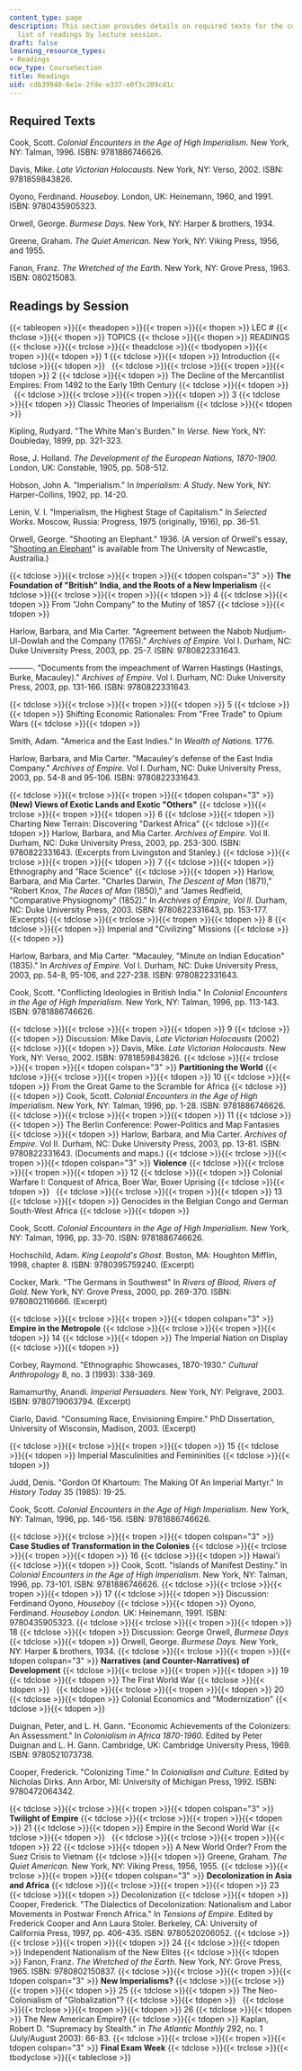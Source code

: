 ```yaml
---
content_type: page
description: This section provides details on required texts for the course and the
  list of readings by lecture session.
draft: false
learning_resource_types:
- Readings
ocw_type: CourseSection
title: Readings
uid: cdb39940-6e1e-2fde-e337-e0f3c209cd1c
---
```

## Required Texts

Cook, Scott. *Colonial Encounters in the Age of High Imperialism.* New York, NY: Talman, 1996. ISBN: 9781886746626.

Davis, Mike. *Late Victorian Holocausts.* New York, NY: Verso, 2002. ISBN: 9781859843826.

Oyono, Ferdinand. *Houseboy.* London, UK: Heinemann, 1960, and 1991. ISBN: 9780435905323.

Orwell, George. *Burmese Days.* New York, NY: Harper & brothers, 1934.

Greene, Graham. *The Quiet American.* New York, NY: Viking Press, 1956, and 1955.

Fanon, Franz. *The Wretched of the Earth.* New York, NY: Grove Press, 1963. ISBN: 080215083.

## Readings by Session

{{< tableopen >}}{{< theadopen >}}{{< tropen >}}{{< thopen >}}
LEC #
{{< thclose >}}{{< thopen >}}
TOPICS
{{< thclose >}}{{< thopen >}}
READINGS
{{< thclose >}}{{< trclose >}}{{< theadclose >}}{{< tbodyopen >}}{{< tropen >}}{{< tdopen >}}
1
{{< tdclose >}}{{< tdopen >}}
Introduction
{{< tdclose >}}{{< tdopen >}}
 
{{< tdclose >}}{{< trclose >}}{{< tropen >}}{{< tdopen >}}
2
{{< tdclose >}}{{< tdopen >}}
The Decline of the Mercantilist Empires: From 1492 to the Early 19th Century
{{< tdclose >}}{{< tdopen >}}
 
{{< tdclose >}}{{< trclose >}}{{< tropen >}}{{< tdopen >}}
3
{{< tdclose >}}{{< tdopen >}}
Classic Theories of Imperialism
{{< tdclose >}}{{< tdopen >}}

Kipling, Rudyard. "The White Man's Burden." In *Verse.* New York, NY: Doubleday, 1899, pp. 321-323.

Rose, J. Holland. *The Development of the European Nations, 1870-1900.* London, UK: Constable, 1905, pp. 508-512.

Hobson, John A. "Imperialism." In *Imperialism: A Study*. New York, NY: Harper-Collins, 1902, pp. 14-20.

Lenin, V. I. "Imperialism, the Highest Stage of Capitalism." In *Selected Works*. Moscow, Russia: Progress, 1975 (originally, 1916), pp. 36-51.

Orwell, George. "Shooting an Elephant." 1936. (A version of Orwell's essay, "[Shooting an Elephant](http://en.wikipedia.org/wiki/Shooting_an_Elephant)" is available from The University of Newcastle, Austrailia.)

{{< tdclose >}}{{< trclose >}}{{< tropen >}}{{< tdopen colspan="3" >}}
**The Foundation of "British" India, and the Roots of a New Imperialism**
{{< tdclose >}}{{< trclose >}}{{< tropen >}}{{< tdopen >}}
4
{{< tdclose >}}{{< tdopen >}}
From "John Company" to the Mutiny of 1857
{{< tdclose >}}{{< tdopen >}}

Harlow, Barbara, and Mia Carter. "Agreement between the Nabob Nudjum-Ul-Dowlah and the Company (1765)." *Archives of Empire.* Vol I. Durham, NC: Duke University Press, 2003, pp. 25-7. ISBN: 9780822331643.

———. "Documents from the impeachment of Warren Hastings (Hastings, Burke, Macauley)." *Archives of Empire.* Vol I. Durham, NC: Duke University Press, 2003, pp. 131-166. ISBN: 9780822331643.

{{< tdclose >}}{{< trclose >}}{{< tropen >}}{{< tdopen >}}
5
{{< tdclose >}}{{< tdopen >}}
Shifting Economic Rationales: From "Free Trade" to Opium Wars
{{< tdclose >}}{{< tdopen >}}

Smith, Adam. "America and the East Indies." In *Wealth of Nations.* 1776.

Harlow, Barbara, and Mia Carter. "Macauley's defense of the East India Company." *Archives of Empire.* Vol I. Durham, NC: Duke University Press, 2003, pp. 54-8 and 95-106. ISBN: 9780822331643.

{{< tdclose >}}{{< trclose >}}{{< tropen >}}{{< tdopen colspan="3" >}}
**(New) Views of Exotic Lands and Exotic "Others"**
{{< tdclose >}}{{< trclose >}}{{< tropen >}}{{< tdopen >}}
6
{{< tdclose >}}{{< tdopen >}}
Charting New Terrain: Discovering "Darkest Africa"
{{< tdclose >}}{{< tdopen >}}
Harlow, Barbara, and Mia Carter. *Archives of Empire.* Vol II. Durham, NC: Duke University Press, 2003, pp. 253-300. ISBN: 9780822331643. (Excerpts from Livingston and Stanley.)
{{< tdclose >}}{{< trclose >}}{{< tropen >}}{{< tdopen >}}
7
{{< tdclose >}}{{< tdopen >}}
Ethnography and "Race Science"
{{< tdclose >}}{{< tdopen >}}
Harlow, Barbara, and Mia Carter. "Charles Darwin, *The Descent of Man* (1871)," "Robert Knox, *The Races of Man* (1850)," and "James Redfield, "Comparative Physiognomy" (1852)." In *Archives of Empire, Vol II.* Durham, NC: Duke University Press, 2003. ISBN: 9780822331643, pp. 153-177. (Excerpts)
{{< tdclose >}}{{< trclose >}}{{< tropen >}}{{< tdopen >}}
8
{{< tdclose >}}{{< tdopen >}}
Imperial and "Civilizing" Missions
{{< tdclose >}}{{< tdopen >}}

Harlow, Barbara, and Mia Carter. "Macauley, "Minute on Indian Education" (1835)." In *Archives of Empire.* Vol I. Durham, NC: Duke University Press, 2003, pp. 54-8, 95-106, and 227-238. ISBN: 9780822331643.

Cook, Scott. "Conflicting Ideologies in British India." In *Colonial Encounters in the Age of High Imperialism.* New York, NY: Talman, 1996, pp. 113-143. ISBN: 9781886746626.

{{< tdclose >}}{{< trclose >}}{{< tropen >}}{{< tdopen >}}
9
{{< tdclose >}}{{< tdopen >}}
Discussion: Mike Davis, *Late Victorian Holocausts* (2002)
{{< tdclose >}}{{< tdopen >}}
Davis, Mike. *Late Victorian Holocausts.* New York, NY: Verso, 2002. ISBN: 9781859843826.
{{< tdclose >}}{{< trclose >}}{{< tropen >}}{{< tdopen colspan="3" >}}
**Partitioning the World**
{{< tdclose >}}{{< trclose >}}{{< tropen >}}{{< tdopen >}}
10
{{< tdclose >}}{{< tdopen >}}
From the Great Game to the Scramble for Africa
{{< tdclose >}}{{< tdopen >}}
Cook, Scott. *Colonial Encounters in the Age of High Imperialism.* New York, NY: Talman, 1996, pp. 1-28. ISBN: 9781886746626.
{{< tdclose >}}{{< trclose >}}{{< tropen >}}{{< tdopen >}}
11
{{< tdclose >}}{{< tdopen >}}
The Berlin Conference: Power-Politics and Map Fantasies
{{< tdclose >}}{{< tdopen >}}
Harlow, Barbara, and Mia Carter. *Archives of Empire.* Vol II. Durham, NC: Duke University Press, 2003, pp. 13-81. ISBN: 9780822331643. (Documents and maps.)
{{< tdclose >}}{{< trclose >}}{{< tropen >}}{{< tdopen colspan="3" >}}
**Violence**
{{< tdclose >}}{{< trclose >}}{{< tropen >}}{{< tdopen >}}
12
{{< tdclose >}}{{< tdopen >}}
Colonial Warfare I: Conquest of Africa, Boer War, Boxer Uprising
{{< tdclose >}}{{< tdopen >}}
 
{{< tdclose >}}{{< trclose >}}{{< tropen >}}{{< tdopen >}}
13
{{< tdclose >}}{{< tdopen >}}
Genocides in the Belgian Congo and German South-West Africa
{{< tdclose >}}{{< tdopen >}}

Cook, Scott. *Colonial Encounters in the Age of High Imperialism.* New York, NY: Talman, 1996, pp. 33-70. ISBN: 9781886746626.

Hochschild, Adam. *King Leopold's Ghost.* Boston, MA: Houghton Mifflin, 1998, chapter 8. ISBN: 9780395759240. (Excerpt)

Cocker, Mark. "The Germans in Southwest" In *Rivers of Blood, Rivers of Gold.* New York, NY: Grove Press, 2000, pp. 269-370. ISBN: 9780802116666. (Excerpt)

{{< tdclose >}}{{< trclose >}}{{< tropen >}}{{< tdopen colspan="3" >}}
**Empire in the Metropole**
{{< tdclose >}}{{< trclose >}}{{< tropen >}}{{< tdopen >}}
14
{{< tdclose >}}{{< tdopen >}}
The Imperial Nation on Display
{{< tdclose >}}{{< tdopen >}}

Corbey, Raymond. "Ethnographic Showcases, 1870-1930." *Cultural Anthropology* 8, no. 3 (1993): 338-369.

Ramamurthy, Anandi. *Imperial Persuaders.* New York, NY: Pelgrave, 2003. ISBN: 9780719063794. (Excerpt)

Ciarlo, David. "Consuming Race, Envisioning Empire." PhD Dissertation, University of Wisconsin, Madison, 2003. (Excerpt)

{{< tdclose >}}{{< trclose >}}{{< tropen >}}{{< tdopen >}}
15
{{< tdclose >}}{{< tdopen >}}
Imperial Masculinities and Femininities
{{< tdclose >}}{{< tdopen >}}

Judd, Denis. "Gordon Of Khartoum: The Making Of An Imperial Martyr." In *History Today* 35 (1985): 19-25.

Cook, Scott. *Colonial Encounters in the Age of High Imperialism.* New York, NY: Talman, 1996, pp. 146-156. ISBN: 9781886746626.

{{< tdclose >}}{{< trclose >}}{{< tropen >}}{{< tdopen colspan="3" >}}
**Case Studies of Transformation in the Colonies**
{{< tdclose >}}{{< trclose >}}{{< tropen >}}{{< tdopen >}}
16
{{< tdclose >}}{{< tdopen >}}
Hawai'i
{{< tdclose >}}{{< tdopen >}}
Cook, Scott. "Islands of Manifest Destiny." In *Colonial Encounters in the Age of High Imperialism.* New York, NY: Talman, 1996, pp. 73-101. ISBN: 9781886746626.
{{< tdclose >}}{{< trclose >}}{{< tropen >}}{{< tdopen >}}
17
{{< tdclose >}}{{< tdopen >}}
Discussion: Ferdinand Oyono, *Houseboy*
{{< tdclose >}}{{< tdopen >}}
Oyono, Ferdinand. *Houseboy London.* UK: Heinemann, 1991. ISBN: 9780435905323.
{{< tdclose >}}{{< trclose >}}{{< tropen >}}{{< tdopen >}}
18
{{< tdclose >}}{{< tdopen >}}
Discussion: George Orwell, *Burmese Days*
{{< tdclose >}}{{< tdopen >}}
Orwell, George. *Burmese Days.* New York, NY: Harper & brothers, 1934.
{{< tdclose >}}{{< trclose >}}{{< tropen >}}{{< tdopen colspan="3" >}}
**Narratives (and Counter-Narratives) of Development**
{{< tdclose >}}{{< trclose >}}{{< tropen >}}{{< tdopen >}}
19
{{< tdclose >}}{{< tdopen >}}
The First World War
{{< tdclose >}}{{< tdopen >}}
 
{{< tdclose >}}{{< trclose >}}{{< tropen >}}{{< tdopen >}}
20
{{< tdclose >}}{{< tdopen >}}
Colonial Economics and "Modernization"
{{< tdclose >}}{{< tdopen >}}

Duignan, Peter, and L. H. Gann. "Economic Achievements of the Colonizers: An Assessment." In *Colonialism in Africa 1870-1960.* Edited by Peter Duignan and L. H. Gann. Cambridge, UK: Cambridge University Press, 1969. ISBN: 9780521073738.

Cooper, Frederick. "Colonizing Time." In *Colonialism and Culture.* Edited by Nicholas Dirks. Ann Arbor, MI: University of Michigan Press, 1992. ISBN: 9780472064342.

{{< tdclose >}}{{< trclose >}}{{< tropen >}}{{< tdopen colspan="3" >}}
**Twilight of Empire**
{{< tdclose >}}{{< trclose >}}{{< tropen >}}{{< tdopen >}}
21
{{< tdclose >}}{{< tdopen >}}
Empire in the Second World War
{{< tdclose >}}{{< tdopen >}}
 
{{< tdclose >}}{{< trclose >}}{{< tropen >}}{{< tdopen >}}
22
{{< tdclose >}}{{< tdopen >}}
A New World Order? From the Suez Crisis to Vietnam
{{< tdclose >}}{{< tdopen >}}
Greene, Graham. *The Quiet American.* New York, NY: Viking Press, 1956, 1955.
{{< tdclose >}}{{< trclose >}}{{< tropen >}}{{< tdopen colspan="3" >}}
**Decolonization in Asia and Africa**
{{< tdclose >}}{{< trclose >}}{{< tropen >}}{{< tdopen >}}
23
{{< tdclose >}}{{< tdopen >}}
Decolonization
{{< tdclose >}}{{< tdopen >}}
Cooper, Frederick. "The Dialectics of Decolonization: Nationalism and Labor Movements in Postwar French Africa." In *Tensions of Empire*. Edited by Frederick Cooper and Ann Laura Stoler. Berkeley, CA: University of California Press, 1997, pp. 406-435. ISBN: 9780520206052.
{{< tdclose >}}{{< trclose >}}{{< tropen >}}{{< tdopen >}}
24
{{< tdclose >}}{{< tdopen >}}
Independent Nationalism of the New Elites
{{< tdclose >}}{{< tdopen >}}
Fanon, Franz. *The Wretched of the Earth.* New York, NY: Grove Press, 1965. ISBN: 9780802150837.
{{< tdclose >}}{{< trclose >}}{{< tropen >}}{{< tdopen colspan="3" >}}
**New Imperialisms?**
{{< tdclose >}}{{< trclose >}}{{< tropen >}}{{< tdopen >}}
25
{{< tdclose >}}{{< tdopen >}}
The Neo-Colonialism of "Globalization"?
{{< tdclose >}}{{< tdopen >}}
 
{{< tdclose >}}{{< trclose >}}{{< tropen >}}{{< tdopen >}}
26
{{< tdclose >}}{{< tdopen >}}
The New American Empire?
{{< tdclose >}}{{< tdopen >}}
Kaplan, Robert D. "Supremacy by Stealth." in *The Atlantic Monthly* 292, no. 1 (July/August 2003): 66-83.
{{< tdclose >}}{{< trclose >}}{{< tropen >}}{{< tdopen colspan="3" >}}
**Final Exam Week**
{{< tdclose >}}{{< trclose >}}{{< tbodyclose >}}{{< tableclose >}}